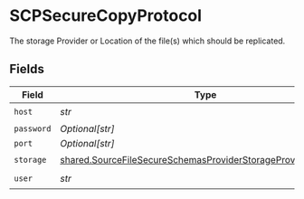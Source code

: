 # SCPSecureCopyProtocol

The storage Provider or Location of the file(s) which should be replicated.


## Fields

| Field                                                                                                                                          | Type                                                                                                                                           | Required                                                                                                                                       | Description                                                                                                                                    |
| ---------------------------------------------------------------------------------------------------------------------------------------------- | ---------------------------------------------------------------------------------------------------------------------------------------------- | ---------------------------------------------------------------------------------------------------------------------------------------------- | ---------------------------------------------------------------------------------------------------------------------------------------------- |
| `host`                                                                                                                                         | *str*                                                                                                                                          | :heavy_check_mark:                                                                                                                             | N/A                                                                                                                                            |
| `password`                                                                                                                                     | *Optional[str]*                                                                                                                                | :heavy_minus_sign:                                                                                                                             | N/A                                                                                                                                            |
| `port`                                                                                                                                         | *Optional[str]*                                                                                                                                | :heavy_minus_sign:                                                                                                                             | N/A                                                                                                                                            |
| `storage`                                                                                                                                      | [shared.SourceFileSecureSchemasProviderStorageProvider6Storage](../../models/shared/sourcefilesecureschemasproviderstorageprovider6storage.md) | :heavy_check_mark:                                                                                                                             | N/A                                                                                                                                            |
| `user`                                                                                                                                         | *str*                                                                                                                                          | :heavy_check_mark:                                                                                                                             | N/A                                                                                                                                            |